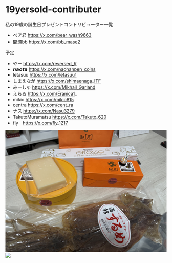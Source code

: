 # 19yersold-contributer
私の19歳の誕生日プレゼントコントリビューター一覧

* ベア君 https://x.com/bear_wash9663
* 間瀬bb https://x.com/bb_mase2

予定
* やー https://x.com/reversed_R
* 𝙣𝙖𝙤𝙩𝙖 https://x.com/naohanpen_coins
* letasuu https://x.com/letasuu1
* しまえなが https://x.com/shimaenaga_ITF
* みーしゃ https://x.com/Mikhail_Garland
* えらる https://x.com/Eranica1_
* mikio https://x.com/mikio815
* centra https://x.com/cent_ra
* ナス https://x.com/Nasu3279
* TakutoMuramatsu https://x.com/Takuto_620
* fly　https://x.com/fly_1217

![](itiran.jpg)
![](pasuta.jpg)
